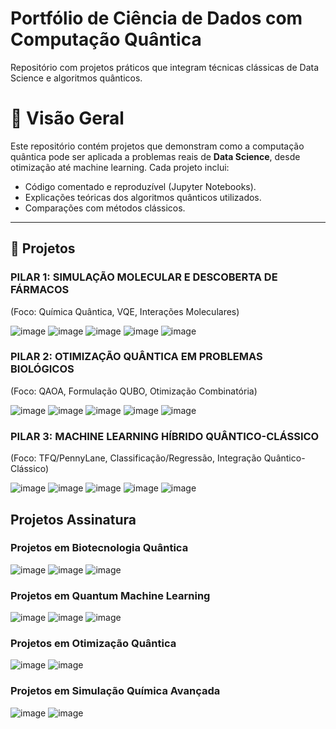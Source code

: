 # Portfólio de Ciência de Dados com Computação Quântica
Repositório com projetos práticos que integram técnicas clássicas de Data Science e algoritmos quânticos.

# 📌 Visão Geral
Este repositório contém projetos que demonstram como a computação quântica pode ser aplicada a problemas reais de **Data Science**, desde otimização até machine learning. Cada projeto inclui:

- Código comentado e reproduzível (Jupyter Notebooks).
- Explicações teóricas dos algoritmos quânticos utilizados.
- Comparações com métodos clássicos.
__________________________________________________________________________________________________________________________________________________________________________________

## 🚀 Projetos

### PILAR 1: SIMULAÇÃO MOLECULAR E DESCOBERTA DE FÁRMACOS
(Foco: Química Quântica, VQE, Interações Moleculares)

![image](https://github.com/user-attachments/assets/8df000ea-3f56-4f4e-981a-bdf5608a9834)
![image](https://github.com/user-attachments/assets/55f708f2-280a-477a-b6f3-a47889c0e302)
![image](https://github.com/user-attachments/assets/7e6ec079-aa03-4e9e-bf2e-5df2f663c559)
![image](https://github.com/user-attachments/assets/6ef135d5-1582-4e8c-962b-0f9f4238aa74)
![image](https://github.com/user-attachments/assets/75f74cff-509a-4545-85de-fbb1bf4b6dc7)



### PILAR 2: OTIMIZAÇÃO QUÂNTICA EM PROBLEMAS BIOLÓGICOS
(Foco: QAOA, Formulação QUBO, Otimização Combinatória)

![image](https://github.com/user-attachments/assets/e8557a4f-f13e-49ec-984d-ea95ffdf7901)
![image](https://github.com/user-attachments/assets/1b1c30e3-e792-48be-87dd-6d59eb4894bf)
![image](https://github.com/user-attachments/assets/92995ccf-6bcf-40ec-b988-1867cf99e790)
![image](https://github.com/user-attachments/assets/ddab1070-1ee9-4e08-ba10-25f7294f3997)
![image](https://github.com/user-attachments/assets/8aa6cf26-1df2-4344-81bb-3a54bdb7fdcc)



### PILAR 3: MACHINE LEARNING HÍBRIDO QUÂNTICO-CLÁSSICO
(Foco: TFQ/PennyLane, Classificação/Regressão, Integração Quântico-Clássico)

![image](https://github.com/user-attachments/assets/cca8e2f6-63a3-4e48-9ab9-8b9e2218c514)
![image](https://github.com/user-attachments/assets/c6603f8d-1547-4ab5-be70-81b10205e0e1)
![image](https://github.com/user-attachments/assets/2d9e339a-650e-401c-82ea-dbdaba08f836)
![image](https://github.com/user-attachments/assets/f4176a7e-df41-4479-bf32-49d18e3e1547)
![image](https://github.com/user-attachments/assets/cca165fc-66b4-48e2-b23a-c667b1590cda)


## Projetos Assinatura
### Projetos em Biotecnologia Quântica
![image](https://github.com/user-attachments/assets/08658aa5-a681-4547-824e-2f76719a10fa)
![image](https://github.com/user-attachments/assets/85a9489b-f394-47ef-a842-2e0b2eca8c81)
![image](https://github.com/user-attachments/assets/ba04f9f7-6d3c-4abe-9ab4-2e6896d15903)

### Projetos em Quantum Machine Learning
![image](https://github.com/user-attachments/assets/eb66f611-053a-45f6-a93a-ece94cf107cc)
![image](https://github.com/user-attachments/assets/a5a60d53-edf1-45be-a8b1-a56d1c4cfc4e)
![image](https://github.com/user-attachments/assets/2e35c0f5-de26-4e7b-900b-711173d98ac1)

### Projetos em Otimização Quântica
![image](https://github.com/user-attachments/assets/cd84aecd-1317-45ad-86fa-7e859018a145)
![image](https://github.com/user-attachments/assets/b130fe41-7135-44f7-bb63-0c2f3f137e48)

### Projetos em Simulação Química Avançada
![image](https://github.com/user-attachments/assets/17b6ea84-017b-4513-b95c-a76360704991)
![image](https://github.com/user-attachments/assets/797d663f-d806-4b89-99de-cfb3a0fcadf5)






